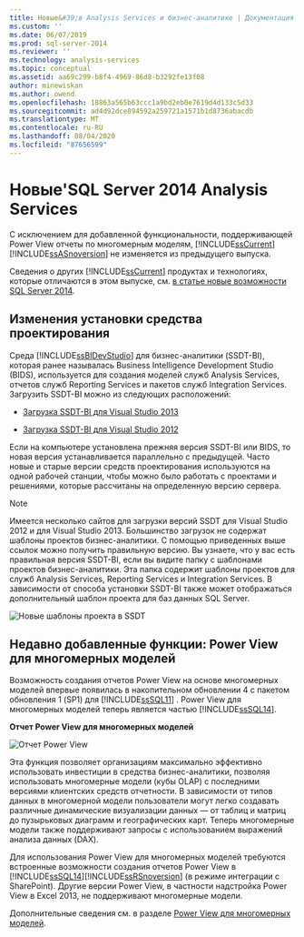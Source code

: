```yaml
---
title: Новые&#39;в Analysis Services и бизнес-аналитике | Документация Майкрософт
ms.custom: ''
ms.date: 06/07/2019
ms.prod: sql-server-2014
ms.reviewer: ''
ms.technology: analysis-services
ms.topic: conceptual
ms.assetid: aa69c299-b8f4-4969-86d8-b3292fe13f08
author: minewiskan
ms.author: owend
ms.openlocfilehash: 18863a565b63ccc1a9bd2eb0e7619d4d133c5d33
ms.sourcegitcommit: ad4d92dce894592a259721a1571b1d8736abacdb
ms.translationtype: MT
ms.contentlocale: ru-RU
ms.lasthandoff: 08/04/2020
ms.locfileid: "87656599"
---
```

# <a name="what39s-new-in-sql-server-2014-analysis-services"></a>Новые&#39;SQL Server 2014 Analysis Services
  С исключением для добавленной функциональности, поддерживающей Power View отчеты по многомерным моделям, [!INCLUDE[ssCurrent](../includes/sscurrent-md.md)] [!INCLUDE[ssASnoversion](../includes/ssasnoversion-md.md)] не изменяется из предыдущего выпуска.

 Сведения о других [!INCLUDE[ssCurrent](../includes/sscurrent-md.md)] продуктах и технологиях, которые отличаются в этом выпуске, см. [в статье новые возможности SQL Server 2014](../sql-server/what-s-new-in-sql-server-2016.md).

## <a name="updates-to-design-tool-installation"></a>Изменения установки средства проектирования
 Среда [!INCLUDE[ssBIDevStudio](../includes/ssbidevstudio-md.md)] для бизнес-аналитики (SSDT-BI), которая ранее называлась Business Intelligence Development Studio (BIDS), используется для создания моделей служб Analysis Services, отчетов служб Reporting Services и пакетов служб Integration Services. Загрузить SSDT-BI можно из следующих расположений:

-   [Загрузка SSDT-BI для Visual Studio 2013](https://go.microsoft.com/fwlink/p/?LinkId=396526)

-   [Загрузка SSDT-BI для Visual Studio 2012](https://go.microsoft.com/fwlink/p/?LinkID=273673)

 Если на компьютере установлена прежняя версия SSDT-BI или BIDS, то новая версия устанавливается параллельно с предыдущей. Часто новые и старые версии средств проектирования используются на одной рабочей станции, чтобы можно было работать с проектами и решениями, которые рассчитаны на определенную версию сервера.

> [!NOTE]
>  Имеется несколько сайтов для загрузки версий SSDT для Visual Studio 2012 и для Visual Studio 2013. Большинство загрузок не содержат шаблоны проектов бизнес-аналитики. С помощью приведенных выше ссылок можно получить правильную версию. Вы узнаете, что у вас есть правильная версия SSDT-BI, если вы видите папку с шаблонами проектов бизнес-аналитики. Эта папка содержит шаблоны проектов для служб Analysis Services, Reporting Services и Integration Services. В зависимости от способа установки SSDT-BI также может отображаться дополнительный шаблон проекта для баз данных SQL Server.

 ![Новые шаблоны проекта в SSDT](media/ssdt-biprojects.png "Новые шаблоны проекта в SSDT")

## <a name="features-recently-added-power-view-for-multidimensional-models"></a>Недавно добавленные функции: Power View для многомерных моделей
 Возможность создания отчетов Power View на основе многомерных моделей впервые появилась в накопительном обновлении 4 с пакетом обновления 1 (SP1) для [!INCLUDE[ssSQL11](../includes/sssql11-md.md)] . Power View для многомерных моделей теперь является частью [!INCLUDE[ssSQL14](../includes/sssql14-md.md)].

 **Отчет Power View для многомерных моделей**

 ![Отчет Power View](media/powerviewreport-wn.gif "Отчет Power View")

 Эта функция позволяет организациям максимально эффективно использовать инвестиции в средства бизнес-аналитики, позволяя использовать многомерные модели (кубы OLAP) с последними версиями клиентских средств отчетности. В зависимости от типов данных в многомерной модели пользователи могут легко создавать различные динамические визуализации данных — от таблиц и матриц до пузырьковых диаграмм и географических карт. Теперь многомерные модели также поддерживают запросы с использованием выражений анализа данных (DAX).

 Для использования Power View для многомерных моделей требуются встроенные возможности создания отчетов Power View в [!INCLUDE[ssSQL14](../includes/sssql14-md.md)][!INCLUDE[ssRSnoversion](../includes/ssrsnoversion-md.md)] (в режиме интеграции с SharePoint). Другие версии Power View, в частности надстройка Power View в Excel 2013, не поддерживают многомерные модели.

 Дополнительные сведения см. в разделе [Power View для многомерных моделей](https://msdn.microsoft.com/library/dn140246.aspx).


